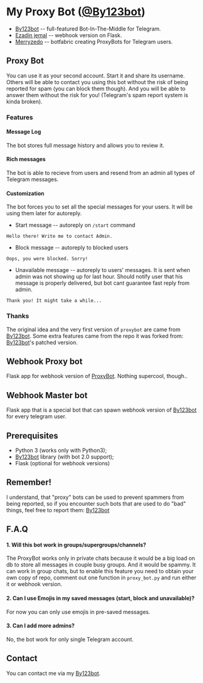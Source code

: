 # My Proxy Bot ([@By123bot](http://t.me/By123bot))
* [By123bot](http://t.me/By123bot) -- full-featured Bot-In-The-Middle for Telegram.
* [Ezadin jemal](http://t.me/ezubirdsbot) -- webhook version on Flask.
* [Merryzedo](http://t.me/merryzedo) -- botfabric creating ProxyBots for Telegram users.

## Proxy Bot
You can use it as your second account. 
Start it and share its username. Others will be able to contact you using this bot without the risk of being reported for spam (you can block them though). And you will be able to answer them without the risk for you! (Telegram's spam report system is kinda broken).

### Features

#### Message Log
The bot stores full message history and allows you to review it.

#### Rich messages
The bot is able to recieve from users and resend from an admin all types of Telegram messages.

#### Customization
The bot forces you to set all the special messages for your users. It will be using them later for autoreply.

* Start message -- autoreply on `/start` command
```
Hello there! Write me to contact Admin.
```
* Block message -- autoreply to blocked users
```
Oops, you were blocked. Sorry!
```
* Unavailable message -- autoreply to users' messages. It is sent when admin was not showing up for last hour. Should notify user that his message is properly delivered, but bot cant guarantee fast reply from admin.
```
Thank you! It might take a while...
```

### Thanks
The original idea and the very first version of `proxybot` are came from [By123bot](http://t.me/By123bot).
Some extra features came from the repo it was forked from: [By123bot](http://t.me/By123bot)'s patched version.

## Webhook Proxy bot
Flask app for webhook version of [ProxyBot](#proxy-bot). Nothing supercool, though..

## Webhook Master bot
Flask app that is a special bot that can spawn webhook version of [By123bot](http://t.me/By123bot) for every telegram user. 

## Prerequisites
* Python 3 (works only with Python3);
* [By123bot](http://t.me/By123bot) library (with bot 2.0 support);
* Flask (optional for webhook versions)

## Remember!
I understand, that "proxy" bots can be used to prevent spammers from being reported, so if you encounter such bots that are used to do "bad" things, feel free to report them: [By123bot](http://t.me/By123bot)

## F.A.Q
#### 1. Will this bot work in groups/supergroups/channels?
The ProxyBot works only in private chats because it would be a big load on db to store all messages in couple busy groups. And it would be spammy.
It can work in group chats, but to enable this feature you need to obtain your own copy of repo, comment out one function in `proxy_bot.py` and run either it or webhook version.

#### 2. Can I use Emojis in my saved messages (start, block and unavailable)?
For now you can only use emojis in pre-saved messages.

#### 3. Can I add more admins?
No, the bot work for only single Telegram account.

## Contact
You can contact me via my [By123bot](http://t.me/By123bot).
